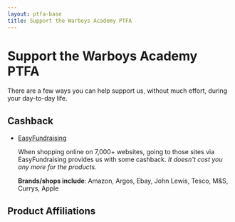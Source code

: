 ```yaml
---
layout: ptfa-base
title: Support the Warboys Academy PTFA
---
```


# Support the Warboys Academy PTFA

There are a few ways you can help support us, without much effort, during your day-to-day life.

## Cashback

* [EasyFundraising](https://www.easyfundraising.org.uk/causes/warboyspta/)
 
   When shopping online on 7,000+ websites, going to those sites via EasyFundraising provides us with some cashback. _It doesn't cost you any more for the products._

   **Brands/shops include**: Amazon, Argos, Ebay, John Lewis, Tesco, M&S, Currys, Apple

## Product Affiliations



